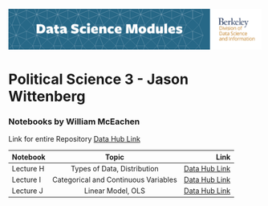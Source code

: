 ![alt text](https://github.com/ds-modules/core-resources/blob/master/templates/headers/jupyter-header-1.png)
# Political Science 3 - Jason Wittenberg #
### Notebooks by William McEachen ###
Link for entire Repository
[Data Hub Link](
https://datahub.berkeley.edu/hub/user-redirect/git-pull?repo=https%3A%2F%2Fgithub.com%2Fds-modules%2FPOLSCI-3&urlpath=tree%2FPOLSCI-3%2F)

| Notebook        | Topic            | Link  |
| ------------- |:-------------:| -----:|
|Lecture H           | Types of Data, Distribution | [Data Hub Link](https://datahub.berkeley.edu/hub/user-redirect/git-pull?repo=https%3A%2F%2Fgithub.com%2Fds-modules%2FPOLSCI-3&urlpath=tree%2FPOLSCI-3%2F%2FLecture_H_NB_1.ipynb)|
|Lecture I       | Categorical and Continuous Variables | [Data Hub Link](https://datahub.berkeley.edu/hub/user-redirect/git-pull?repo=https%3A%2F%2Fgithub.com%2Fds-modules%2FPOLSCI-3&urlpath=tree%2FPOLSCI-3%2F%2FLecture_I_NB_1.ipynb)|
|Lecture J        | Linear Model, OLS         | [Data Hub Link](https://datahub.berkeley.edu/hub/user-redirect/git-pull?repo=https%3A%2F%2Fgithub.com%2Fds-modules%2FPOLSCI-3&urlpath=tree%2FPOLSCI-3%2F%2FLecture_J_NB_1.ipynb)|


